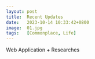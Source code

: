 ```yaml
---
layout: post
title:  Recent Updates
date:   2023-10-14 10:33:42+0800
image:  01.jpg
tags:   [Commonplace, Life]
---
```

Web Application + Researches